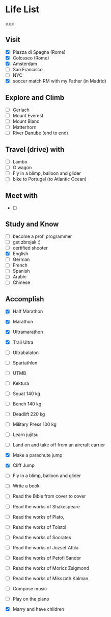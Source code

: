 
Life List
======

[<<<](https://github.com/ttltrk/0con/blob/master/README.MD)

Visit
------

- [x] Piazza di Spagna (Rome)
- [x] Colosseo (Rome)
- [x] Amsterdam
- [ ] San Francisco
- [ ] NYC
- [x] soccer match RM with my Father (in Madrid)

Explore and Climb
------

- [ ] Gerlach
- [ ] Mount Everest
- [ ] Mount Blanc
- [ ] Matterhorn
- [ ] River Danube (end to end)

Travel (drive) with
------

- [ ] Lambo
- [ ] G wagon
- [ ] Fly in a blimp, balloon and glider
- [ ] bike to Portugal (to Atlantic Ocean)

Meet with
------

- [ ] 

Study and Know
------

- [ ] become a prof. programmer
- [ ] get zbrojak :)
- [ ] certified shooter 
- [x] English 
- [ ] German
- [ ] French
- [ ] Spanish
- [ ] Arabic
- [ ] Chinese

Accomplish
------

- [x] Half Marathon
- [x] Marathon
- [x] Ultramarathon
- [x] Trail Ultra
- [ ] Ultrabalaton
- [ ] Spartathlon
- [ ] UTMB
- [ ] Kektura
- [ ] Squat 140 kg
- [ ] Bench 140 kg
- [ ] Deadlift 220 kg
- [ ] Military Press 100 kg
- [ ] Learn jujitsu
- [ ] Land on and take off from an aircraft carrier
- [x] Make a parachute jump
- [x] Cliff Jump
- [ ] Fly in a blimp, balloon and glider
- [ ] Write a book
- [ ] Read the Bible from cover to cover
- [ ] Read the works of Shakespeare
- [ ] Read the works of Plato, 
- [ ] Read the works of Tolstoi
- [ ] Read the works of Socrates
- [ ] Read the works of Jozsef Attila
- [ ] Read the works of Petofi Sandor
- [ ] Read the works of Moricz Zsigmond
- [ ] Read the works of Mikszath Kalman
- [ ] Compose music
- [ ] Play on the piano
- [x] Marry and have children 









